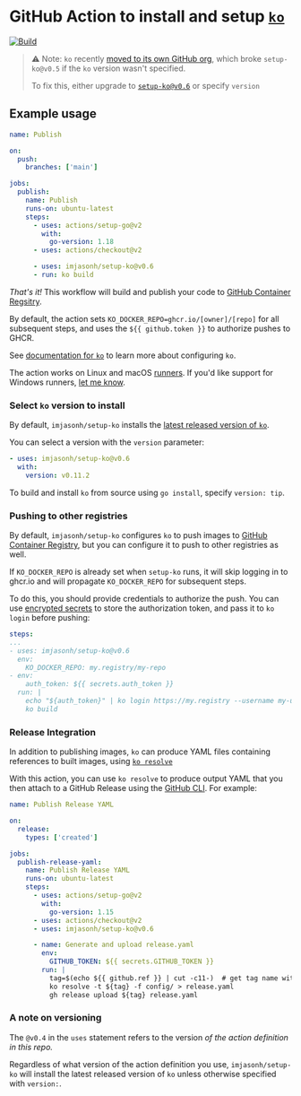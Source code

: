 # GitHub Action to install and setup [`ko`](https://github.com/google/ko)

[![Build](https://github.com/imjasonh/setup-ko/actions/workflows/use-action.yaml/badge.svg)](https://github.com/imjasonh/setup-ko/actions/workflows/use-action.yaml)

> :warning: Note: `ko` recently [moved to its own GitHub org](https://github.com/ko-build/ko/issues/791), which broke `setup-ko@v0.5` if the `ko` version wasn't specified.
> 
> To fix this, either upgrade to [`setup-ko@v0.6`](https://github.com/imjasonh/setup-ko/releases/tag/v0.6) or specify `version`

## Example usage

```yaml
name: Publish

on:
  push:
    branches: ['main']

jobs:
  publish:
    name: Publish
    runs-on: ubuntu-latest
    steps:
      - uses: actions/setup-go@v2
        with:
          go-version: 1.18
      - uses: actions/checkout@v2

      - uses: imjasonh/setup-ko@v0.6
      - run: ko build
```

_That's it!_ This workflow will build and publish your code to [GitHub Container Regsitry](https://ghcr.io).

By default, the action sets `KO_DOCKER_REPO=ghcr.io/[owner]/[repo]` for all subsequent steps, and uses the `${{ github.token }}` to authorize pushes to GHCR.

See [documentation for `ko`](https://github.com/google/ko#configuration) to learn more about configuring `ko`.

The action works on Linux and macOS [runners](https://docs.github.com/en/actions/using-github-hosted-runners/about-github-hosted-runners). If you'd like support for Windows runners, [let me know](https://github.com/imjasonh/setup-ko/issues/new).

### Select `ko` version to install

By default, `imjasonh/setup-ko` installs the [latest released version of `ko`](https://github.com/google/ko/releases).

You can select a version with the `version` parameter:

```yaml
- uses: imjasonh/setup-ko@v0.6
  with:
    version: v0.11.2
```

To build and install `ko` from source using `go install`, specify `version: tip`.

### Pushing to other registries

By default, `imjasonh/setup-ko` configures `ko` to push images to [GitHub Container Registry](https://ghcr.io), but you can configure it to push to other registries as well.

If `KO_DOCKER_REPO` is already set when `setup-ko` runs, it will skip logging in to ghcr.io and will propagate `KO_DOCKER_REPO` for subsequent steps.

To do this, you should provide credentials to authorize the push.
You can use [encrypted secrets](https://docs.github.com/en/actions/reference/encrypted-secrets) to store the authorization token, and pass it to `ko login` before pushing:

```yaml
steps:
...
- uses: imjasonh/setup-ko@v0.6
  env:
    KO_DOCKER_REPO: my.registry/my-repo
- env:
    auth_token: ${{ secrets.auth_token }}
  run: |
    echo "${auth_token}" | ko login https://my.registry --username my-username --password-stdin
    ko build
```

### Release Integration

In addition to publishing images, `ko` can produce YAML files containing references to built images, using [`ko resolve`](https://github.com/google/ko#kubernetes-integration)

With this action, you can use `ko resolve` to produce output YAML that you then attach to a GitHub Release using the [GitHub CLI](https://cli.github.com).
For example:

```yaml
name: Publish Release YAML

on:
  release:
    types: ['created']

jobs:
  publish-release-yaml:
    name: Publish Release YAML
    runs-on: ubuntu-latest
    steps:
      - uses: actions/setup-go@v2
        with:
          go-version: 1.15
      - uses: actions/checkout@v2
      - uses: imjasonh/setup-ko@v0.6

      - name: Generate and upload release.yaml
        env:
          GITHUB_TOKEN: ${{ secrets.GITHUB_TOKEN }}
        run: |
          tag=$(echo ${{ github.ref }} | cut -c11-)  # get tag name without tags/refs/ prefix.
          ko resolve -t ${tag} -f config/ > release.yaml
          gh release upload ${tag} release.yaml
```

### A note on versioning

The `@v0.4` in the `uses` statement refers to the version _of the action definition in this repo._

Regardless of what version of the action definition you use, `imjasonh/setup-ko` will install the latest released version of `ko` unless otherwise specified with `version:`.
